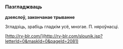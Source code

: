 ### Пазгладжваць
**дзеяслоў, закончанае трыванне**

Згладзіць, зрабіць гладкім усё, многае. П. няроўнасці.

<a rel="author">[http://rv-blr.com/](http://rv-blr.com/slounik.jsp?letterId=0&maskId=0&pageId=2081)</a>
